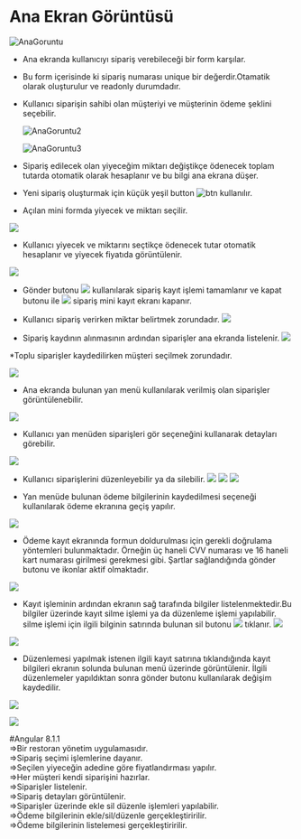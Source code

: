 # Ana Ekran Görüntüsü
![AnaGoruntu](https://github.com/NisanurBulut/RestaurantAPP/blob/master/src/assets/Tanitim/AnaGoruntu.JPG)

* Ana ekranda kullanıcıyı sipariş verebileceği bir form karşılar. 
* Bu form içerisinde ki sipariş numarası unique bir değerdir.Otamatik olarak oluşturulur ve readonly durumdadır.
* Kullanıcı siparişin sahibi olan müşteriyi ve müşterinin ödeme şeklini seçebilir.

    ![AnaGoruntu2](https://github.com/NisanurBulut/RestaurantAPP/blob/master/src/assets/Tanitim/AnaGoruntu2.jpg)


    ![AnaGoruntu3](https://github.com/NisanurBulut/RestaurantAPP/blob/master/src/assets/Tanitim/AnaGoruntu3.JPG)
* Sipariş edilecek olan yiyeceğim miktarı değiştikçe ödenecek toplam tutarda otomatik olarak hesaplanır ve bu bilgi ana ekrana düşer.


* Yeni sipariş oluşturmak için küçük yeşil button 
![btn](https://github.com/NisanurBulut/RestaurantAPP/blob/master/src/assets/Tanitim/btn.JPG) kullanılır. 

* Açılan mini formda yiyecek ve miktarı seçilir.

![](https://github.com/NisanurBulut/RestaurantAPP/blob/master/src/assets/Tanitim/AnaGoruntu4.JPG)

* Kullanıcı yiyecek ve miktarını seçtikçe ödenecek tutar otomatik hesaplanır ve yiyecek fiyatıda görüntülenir.

![](https://github.com/NisanurBulut/RestaurantAPP/blob/master/src/assets/Tanitim/AnaGoruntu5.JPG)

* Gönder butonu ![](https://github.com/NisanurBulut/RestaurantAPP/blob/master/src/assets/Tanitim/btn1.JPG) kullanılarak sipariş  kayıt işlemi tamamlanır ve kapat butonu ile ![](https://github.com/NisanurBulut/RestaurantAPP/blob/master/src/assets/Tanitim/btn2.JPG) sipariş mini kayıt ekranı kapanır.

* Kullanıcı sipariş verirken miktar belirtmek zorundadır.
![](https://github.com/NisanurBulut/RestaurantAPP/blob/master/src/assets/Tanitim/AnaGoruntu61.JPG)

* Sipariş kaydının alınmasının ardından siparişler ana ekranda listelenir.
![](https://github.com/NisanurBulut/RestaurantAPP/blob/master/src/assets/Tanitim/AnaGoruntu7.JPG)

*Toplu siparişler kaydedilirken müşteri seçilmek zorundadır.

![](https://github.com/NisanurBulut/RestaurantAPP/blob/master/src/assets/Tanitim/AnaGoruntu8.JPG)

* Ana ekranda bulunan yan menü kullanılarak verilmiş olan siparişler görüntülenebilir.

![](https://github.com/NisanurBulut/RestaurantAPP/blob/master/src/assets/Tanitim/AnaGoruntu9.JPG)

* Kullanıcı yan menüden siparişleri gör seçeneğini kullanarak detayları görebilir.

![](https://github.com/NisanurBulut/RestaurantAPP/blob/master/src/assets/Tanitim/AnaGoruntu10.JPG)

* Kullanıcı siparişlerini düzenleyebilir ya da silebilir.
![](https://github.com/NisanurBulut/RestaurantAPP/blob/master/src/assets/Tanitim/AnaGoruntu11.JPG)
![](https://github.com/NisanurBulut/RestaurantAPP/blob/master/src/assets/Tanitim/AnaGoruntu12.JPG)
![](https://github.com/NisanurBulut/RestaurantAPP/blob/master/src/assets/Tanitim/AnaGoruntu13.JPG)

* Yan menüde bulunan ödeme bilgilerinin kaydedilmesi seçeneği kullanılarak ödeme ekranına geçiş yapılır.

![](https://github.com/NisanurBulut/RestaurantAPP/blob/master/src/assets/Tanitim/AnaGoruntu14.JPG)

* Ödeme kayıt ekranında formun doldurulması için gerekli doğrulama yöntemleri bulunmaktadır. Örneğin üç haneli CVV numarası ve 16 haneli kart numarası girilmesi gerekmesi gibi. Şartlar sağlandığında gönder butonu ve ikonlar aktif olmaktadır.

![](https://github.com/NisanurBulut/RestaurantAPP/blob/master/src/assets/Tanitim/AnaGoruntu15.JPG)

* Kayıt işleminin ardından ekranın sağ tarafında bilgiler listelenmektedir.Bu bilgiler üzerinde kayıt silme işlemi ya da düzenleme işlemi yapılabilir. silme işlemi için ilgili bilginin satırında bulunan sil butonu ![](https://github.com/NisanurBulut/RestaurantAPP/blob/master/src/assets/Tanitim/btn3.JPG) tıklanır.
 ![](https://github.com/NisanurBulut/RestaurantAPP/blob/master/src/assets/Tanitim/AnaGoruntu16.JPG) 

 ![](https://github.com/NisanurBulut/RestaurantAPP/blob/master/src/assets/Tanitim/AnaGoruntu17.JPG)

 * Düzenlemesi yapılmak istenen ilgili kayıt satırına tıklandığında kayıt bilgileri ekranın solunda bulunan menü üzerinde görüntülenir. İlgili düzenlemeler yapıldıktan sonra gönder butonu kullanılarak değişim kaydedilir.

  ![](https://github.com/NisanurBulut/RestaurantAPP/blob/master/src/assets/Tanitim/AnaGoruntu17.JPG) 

 ![](https://github.com/NisanurBulut/RestaurantAPP/blob/master/src/assets/Tanitim/AnaGoruntu18.JPG)

#Angular 8.1.1<br/>
=>Bir restoran yönetim uygulamasıdır.<br/>
=>Sipariş seçimi işlemlerine dayanır.<br/>
=>Seçilen yiyeceğin adedine göre fiyatlandırması yapılır.<br/>
=>Her müşteri kendi siparişini hazırlar.<br/>
=>Siparişler listelenir.<br/>
=>Sipariş detayları görüntülenir.<br/>
=>Siparişler üzerinde ekle sil düzenle işlemleri yapılabilir.<br/>
=>Ödeme bilgilerinin ekle/sil/düzenle gerçekleştiririlir.<br/>
=>Ödeme bilgilerinin listelemesi gerçekleştiririlir.<br/>
